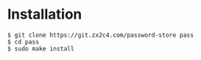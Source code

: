 # Installation

    $ git clone https://git.zx2c4.com/password-store pass
    $ cd pass
    $ sudo make install
